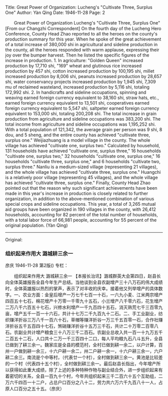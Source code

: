 Title: Great Power of Organization: Lucheng's "Cultivate Three, Surplus One"
Author: Yàn Qìng
Date: 1946-11-28
Page: 2

　　Great Power of Organization
    Lucheng's "Cultivate Three, Surplus One"
    [From our Changzhi Correspondent] On the fourth day of the Lucheng Hero Conference, County Head Zhao reported to all the heroes on the county's production summary for this year. When he spoke of the great achievement of a total increase of 380,000 shi in agricultural and sideline production in the county, all the heroes responded with warm applause, expressing their joy over the bumper harvest. Then he listed the specific figures of the increase in production. 1. In agriculture: "Golden Queen" increased production by 17,710 shi, "169" wheat and glutinous rice increased production by 457 shi, cotton increased production by 100,195 shi, millet increased production by 8,006 shi, peanuts increased production by 28,657 shi, water conservancy projects increased production by 1,945 shi, 7,309 mu of reclaimed wasteland, increased production by 5,116 shi, totaling 172,992 shi. 2. In handicrafts and sideline occupations, spinning and weaving earned foreign currency equivalent to 38,160 shi, straw hats, etc., earned foreign currency equivalent to 13,501 shi, cooperatives earned foreign currency equivalent to 5,547 shi, saltpeter earned foreign currency equivalent to 153,000 shi, totaling 200,208 shi. The total increase in grain production from agriculture and sideline occupations was 383,200 shi. The total income from agriculture and sideline occupations was 1,195,252 shi. With a total population of 121,342, the average grain per person was 9 shi, 8 dou, and 5 sheng, and the entire county has achieved "cultivate three, surplus one." Weijiazhuang is a model village in the county. The whole village has achieved "cultivate one, surplus two." Calculated by household, 131 households have achieved "cultivate one, surplus three," 16 households "cultivate one, surplus two," 32 households "cultivate one, surplus one," 16 households "cultivate three, surplus one," and 6 households "cultivate two, surplus three." Nanliu is a medium-sized village (representing 21 villages), and the whole village has achieved "cultivate three, surplus one." Huangchi is a relatively poor village (representing 45 villages), and the whole village has achieved "cultivate three, surplus one." Finally, County Head Zhao pointed out that the reason why such significant achievements have been made in this year's increase in production is closely related to further organization, in addition to the above-mentioned combination of various special crops and sideline occupations. This year, a total of 3,265 mutual aid groups have been organized in 190 villages in the county, with 26,412 households, accounting for 82 percent of the total number of households, with a total labor force of 66,981 people, accounting for 55 percent of the original population. (Yàn Qìng)



<hr /> 

Original: 


### 组织起来作用大  潞城耕三余一
彦庆
1946-11-28
第2版()
专栏：

　　组织起来作用大
    潞城耕三余一
    【本报长治讯】潞城群英大会第四日，赵县长向全体英雄报告全县今年生产总结。当他谈到全县农副增产三十八万石的伟大成绩时，全体英雄报以热烈的掌声，表示了对丰收的庆幸。接着他又列举增产的具体数字。一、农业方面：金皇后增产一万七千七百一十石，一六九小麦、江米两宗增产四百五十七石，棉花增产十万零一千零九十五石，小兰增产八千零六石，花生增产二万八千六百五十七石，兴修水利增产一千九百四十五石，消灭熟荒七千三百零九亩，增产五千一百一十六石，共计十七万二千九百九十二石。二、手工业副业，纺织赚洋折谷三万八千一百六十石，草帽等赚洋折谷一万三千五百零一石，合作社赚洋折谷五千五百四十七石，煞硝赚洋折谷十五万三千石，共计二十万零二百零八石。农副业共计增产粮食三十八万三千二百石。农副业总收入共一百一十九万五千二百五十二石，人口共十二万一千三百四十二口，每人平均粮九石八斗五升，全县已做到了耕三余一。魏家庄是全县的模范村，全村已做到耕一余二，以户计算，百卅一户做到耕一余三，十六户耕一余二，卅二户耕一余一，十六户耕三余一，六户耕二余三。南流是个中等村，（代表廿一个村），全村做到耕三余一。黄池是比较差的一个村（代表四十五个村），全村做到耕三余一。最后赵县长指出，今年增产所以获得如此重大成绩，除了上述的多种特种作物与副业结合外，进一步组织起来有着密切的关系，全县一百九十个村，今年共组织起来三千二百六十五个互助组，二万六千四百一十二户，占总户口百分之八十二，劳力共六万六千九百八十一人，占原人口百分之五十五。（彦庆）
